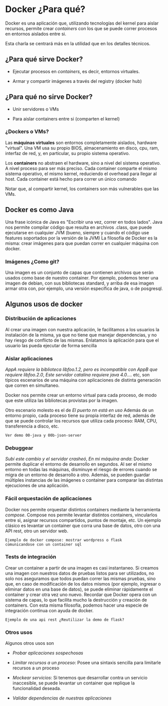 # Docker ¿Para qué?

Docker es una aplicación que, utilizando tecnologías del kernel para aislar recursos, permite crear *containers* con los que se puede correr procesos en entornos aislados entre si.

Esta charla se centrará más en la utilidad que en los detalles técnicos.

## ¿Para qué sirve Docker?

* Ejecutar procesos en *containers*, es decir, entornos virtuales.

* Armar y compartir imágenes a través del registry (docker hub)

## ¿Para qué no sirve Docker?

* Unir servidores o VMs

* Para aislar containers entre si (comparten el kernel)


### ¿Dockers o VMs?

Las **máquinas virtuales** son entornos completamente aislados, hardware "virtual". Una VM usa su propio BIOS, almacenamiento en disco, cpu, ram, interfaz de red, y, en particular, su propio sistema operativo.

Los **containers** no abstraen el hardware, sino a nivel del sistema operativo. A nivel proceso para ser más preciso.
Cada container comparte el mismo sistema operativo, el mismo kernel, reduciendo el overhead para llegar al host.
Cada container está hecho para correr un único comando

Notar que, al compartir kernel, los containers son más vulnerables que las VMs.

## Docker es como Java

Una frase icónica de Java es "Escribir una vez, correr en todos lados". Java nos permite compilar código que resulta en archivos .class, que puede ejecutarse en cualquier JVM (bueno, siempre y cuando el código use features soportados por la versión de la JVM)
La filosofía de Docker es la misma: crear imágenes para que puedan correr en cualquier máquina con docker.

### Imágenes ¿Como git?

Una imagen es un conjunto de capas que contienen archivos que serán usados como base de nuestro container.
Por ejemplo, podemos tener una imagen de debian, con sus bibliotecas standard, y arriba de esa imagen armar otra con, por ejemplo, una versión específica de java, o de posgresql.

## Algunos usos de docker

### Distribución de aplicaciones

Al crear una imagen con nuestra aplicación, le facilitamos a los usuarios la instalación de la misma, ya que no tiene que manejar dependencias, y no hay riesgo de conflicto de las mismas.
Enlatamos la aplicación para que el usuario las pueda ejecutar de forma sencilla

### Aislar aplicaciones

*AppA requiere la biblioteca libfoo.1.2, pero es incompatible con AppB que requiere libfoo.2.0*, *Este servidor catalina requiere java 4.0*.... etc, son típicos escenarios de una máquina con aplicaciones de distinta generación que corren en simultaneo.

Docker nos permite crear un entorno virtual para cada proceso, de modo que este utiliza las bibliotecas provistas por la imagen.

Otro escenario molesto es el de *El puerto nn está en uso*
Además de un entorno propio, cada proceso tiene su propia interfaz de red, además de que se puede controlar los recursos que utiliza cada proceso: RAM, CPU, transferencia a disco, etc.

    Ver demo 00-java y 00b-json-server

### Debuggear

*Subí este cambio y el servidor crasheó*, *En mi máquina anda*:
Docker permite duplicar el entorno de desarrollo en segundos. Al ser el mismo entorno en todas las máquinas, disminuye el riesgo de errores cuando se migra de un entorno de desarrollo a otro. Además, se pueden guardar múltiples instancias de las imágenes o container para comparar las distintas ejecuciones de una aplicación.

### Fácil orquestación de aplicaciones

Docker nos permite orquestar distintos containers mediante la herramienta *compose*. Compose nos permite levantar distintos containers, vincularlos entre si, asignar recursos compartidos, puntos de montaje, etc.
Un ejemplo clásico es levantar un container que corra una base de datos, otro con una API rest, otro un servidor web.

    Ejemplo de docker compose: mostrar wordpress o flask
    comunicandose con un container sql

### Tests de integración

Crear un container a partir de una imagen es casi instantaneo. Si creamos una imagen con nuestros datos de pruebas listos para ser utilizados, no solo nos aseguramos que todos puedan correr las mismas pruebas, sino que, en caso de modificación de los datos mismos (por ejemplo, ingresar o eliminar datos en una base de datos), se puede eliminar rápidamente el container y crear otra vez uno nuevo.
Recordar que Docker opera con un sistema de capas, lo que facilita mucho la destrucción y creación de containers.
Con esta misma filosofía, podemos hacer una especie de integración continua con ayuda de docker.

    Ejemplo de una api rest ¿Reutilizar la demo de flask?


### Otros usos

Algunos otros usos son

* *Probar aplicaciones sospechosas*

* *Limitar recursos a un proceso*: Posee una sintaxis sencilla para limitarle recursos a un proceso

* *Mockear servicios*: Si tenemos que desarrollar contra un servicio inaccesible, se puede levantar un container que replique la funcionalidad deseada.

* *Validar dependencias de nuestras aplicaciones*